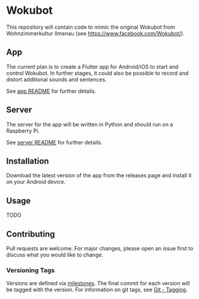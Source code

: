 # Wokubot

This repository will contain code to mimic the original Wokubot from Wohnzimmerkultur Ilmenau (see https://www.facebook.com/Wokubot/).

## App

The current plan is to create a Flutter app for Android/iOS to start and control Wokubot. In further stages, it could also be possible to record and distort additional sounds and sentences.

See [app README](app/README.md) for further details.

## Server

The server for the app will be written in Python and should run on a Raspberry Pi.

See [server README](server/README.md) for further details.

## Installation

Download the latest version of the app from the releases page and install it on your Android device.

## Usage

TODO

## Contributing

Pull requests are welcome. For major changes, please open an issue first to discuss what you would like to change.

### Versioning Tags

Versions are defined via [milestones](https://github.com/MartinLangbecker/wokubot/milestones). The final commit for each version will be tagged with the version. For information on git tags, see [Git - Tagging](https://git-scm.com/book/en/v2/Git-Basics-Tagging).
